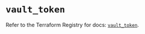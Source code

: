 # `vault_token`

Refer to the Terraform Registry for docs: [`vault_token`](https://registry.terraform.io/providers/hashicorp/vault/5.2.1/docs/resources/token).
